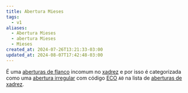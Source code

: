 ```yaml
---
title: Abertura Mieses
tags:
  - v1
aliases:
  - Abertura Mieses
  - abertura Mieses
  - Mieses
created_at: 2024-07-26T13:21:33-03:00
updated_at: 2024-08-07T17:42:48-03:00
---
```


É uma [aberturas de flanco](../../../../rascunhos/2024/07/26/Xadrez_Aberturas_de_flanco.md) incomum no [xadrez](../../../../sementes/2024/07/06/2024-07-06-Xadrez.md) e por isso é categorizada como uma [abertura irregular](../../../../sementes/2024/07/06/2024-07-06-Aberturas_irregulares.md) com código [ECO](../../../../sementes/2024/07/07/2024-07-07-Encyclopaedia_of_Chess_Openings.md) `A0` na lista de [aberturas de xadrez](../../../../rascunhos/2024/07/26/Xadrez_Aberturas.md).